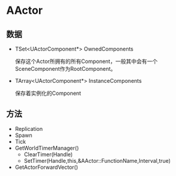 # AActor

## 数据

- TSet<UActorComponent*> OwnedComponents 

  保存这个Actor所拥有的所有Component，一般其中会有一个SceneComponent作为RootComponent。

- TArray<UActorComponent*> InstanceComponents

  保存着实例化的Component



## 方法

- Replication
- Spawn
- Tick
- GetWorldTimerManager()
  - ClearTimer(Handle)
  - SetTimer(Handle,this,&AActor::FunctionName,Interval,true)
- GetActorForwardVector()

